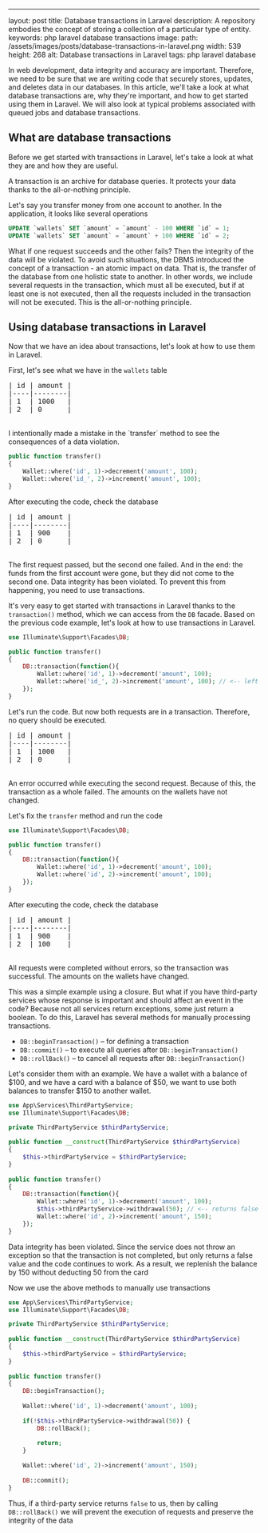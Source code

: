---
layout: post
title: Database transactions in Laravel
description: A repository embodies the concept of storing a collection of a particular type of entity.
keywords: php laravel database transactions
image:
    path: /assets/images/posts/database-transactions-in-laravel.png
    width: 539
    height: 268
    alt: Database transactions in Laravel
tags: php laravel database

In web development, data integrity and accuracy are important.
Therefore, we need to be sure that we are writing code that securely stores, updates, and deletes data in our databases.
In this article, we'll take a look at what database transactions are, why they're important, and how to get started using them in Laravel.
We will also look at typical problems associated with queued jobs and database transactions.

<h2>What are database transactions</h2>

Before we get started with transactions in Laravel, let's take a look at what they are and how they are useful.

A transaction is an archive for database queries. It protects your data thanks to the all-or-nothing principle.

Let's say you transfer money from one account to another. In the application, it looks like several operations

```sql
UPDATE `wallets` SET `amount` = `amount` - 100 WHERE `id` = 1;
UPDATE `wallets` SET `amount` = `amount` + 100 WHERE `id` = 2;
```

What if one request succeeds and the other fails? Then the integrity of the data will be violated.
To avoid such situations, the DBMS introduced the concept of a transaction - an atomic impact on data.
That is, the transfer of the database from one holistic state to another.
In other words, we include several requests in the transaction, which must all be executed, but if at least one is not executed, then all the requests included in the transaction will not be executed.
This is the all-or-nothing principle.

<h2>Using database transactions in Laravel</h2>

Now that we have an idea about transactions, let's look at how to use them in Laravel.

First, let's see what we have in the `wallets` table

<pre>
| id | amount |
|----|--------|
| 1  | 1000   |
| 2  | 0      |
</pre>
<br>
I intentionally made a mistake in the `transfer` method to see the consequences of a data violation.

```php
public function transfer()
{
    Wallet::where('id', 1)->decrement('amount', 100);
    Wallet::where('id_', 2)->increment('amount', 100);
}
```

After executing the code, check the database

<pre>
| id | amount |
|----|--------|
| 1  | 900    |
| 2  | 0      |
</pre>
<br>
The first request passed, but the second one failed.
And in the end: the funds from the first account were gone, but they did not come to the second one.
Data integrity has been violated. To prevent this from happening, you need to use transactions.

It's very easy to get started with transactions in Laravel thanks to the `transaction()` method, which we can access from the `DB` facade.
Based on the previous code example, let's look at how to use transactions in Laravel.

```php
use Illuminate\Support\Facades\DB;

public function transfer()
{
    DB::transaction(function(){
        Wallet::where('id', 1)->decrement('amount', 100);
        Wallet::where('id_', 2)->increment('amount', 100); // <-- left an error
    });
}
```

Let's run the code.
But now both requests are in a transaction. Therefore, no query should be executed.

<pre>
| id | amount |
|----|--------|
| 1  | 1000   |
| 2  | 0      |
</pre>
<br>
An error occurred while executing the second request.
Because of this, the transaction as a whole failed. The amounts on the wallets have not changed.

Let's fix the `transfer` method and run the code

```php
use Illuminate\Support\Facades\DB;

public function transfer()
{
    DB::transaction(function(){
        Wallet::where('id', 1)->decrement('amount', 100);
        Wallet::where('id', 2)->increment('amount', 100);
    });
}
```
After executing the code, check the database

<pre>
| id | amount |
|----|--------|
| 1  | 900    |
| 2  | 100    |
</pre>
<br>
All requests were completed without errors, so the transaction was successful.
The amounts on the wallets have changed.

This was a simple example using a closure.
But what if you have third-party services whose response is important and should affect an event in the code?
Because not all services return exceptions, some just return a boolean.
To do this, Laravel has several methods for manually processing transactions.

- `DB::beginTransaction()` – for defining a transaction
- `DB::commit()` – to execute all queries after `DB::beginTransaction()`
- `DB::rollBack()` – to cancel all requests after `DB::beginTransaction()`

Let's consider them with an example.
We have a wallet with a balance of $100, and we have a card with a balance of $50, we want to use both balances to transfer $150 to another wallet.

```php
use App\Services\ThirdPartyService;
use Illuminate\Support\Facades\DB;

private ThirdPartyService $thirdPartyService;
    
public function __construct(ThirdPartyService $thirdPartyService)
{
    $this->thirdPartyService = $thirdPartyService;
}
    
public function transfer()
{
    DB::transaction(function(){
        Wallet::where('id', 1)->decrement('amount', 100);
        $this->thirdPartyService->withdrawal(50); // <-- returns false
        Wallet::where('id', 2)->increment('amount', 150);
    });
}
```

Data integrity has been violated.
Since the service does not throw an exception so that the transaction is not completed, but only returns a false value and the code continues to work.
As a result, we replenish the balance by 150 without deducting 50 from the card

Now we use the above methods to manually use transactions

```php
use App\Services\ThirdPartyService;
use Illuminate\Support\Facades\DB;

private ThirdPartyService $thirdPartyService;
    
public function __construct(ThirdPartyService $thirdPartyService)
{
    $this->thirdPartyService = $thirdPartyService;
}
    
public function transfer()
{
    DB::beginTransaction();
    
    Wallet::where('id', 1)->decrement('amount', 100);
    
    if(!$this->thirdPartyService->withdrawal(50)) {
        DB::rollBack();
        
        return;
    }
    
    Wallet::where('id', 2)->increment('amount', 150);
    
    DB::commit();
}
```

Thus, if a third-party service returns `false` to us, then by calling `DB::rollBack()` we will prevent the execution of requests and preserve the integrity of the data